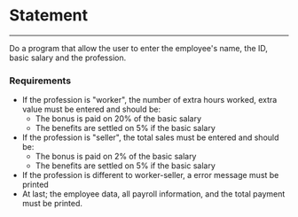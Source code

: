 # Statement

---

Do a program that allow the user to enter the employee's name, the ID, basic salary and the profession. 

### Requirements

* If the profession is "worker", the number of extra hours worked, extra value must be entered and should be:
  * The bonus is paid on 20% of the basic salary
  * The benefits are settled on 5% if the basic salary
* If the profession is "seller", the total sales must be entered and should be:
  * The bonus is paid on 2% of the basic salary
  * The benefits are settled on 5% if the basic salary
* If the profession is different to worker-seller, a error message must be printed
* At last; the employee data, all payroll information, and the total payment must be printed.

